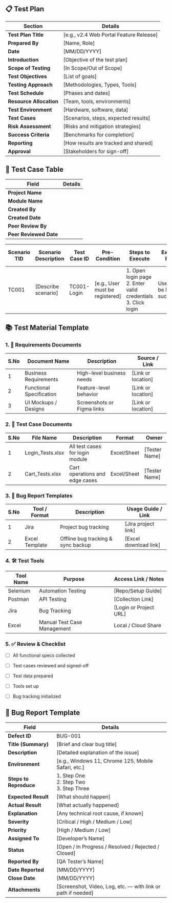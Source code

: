 ## 📋 Test Plan
| **Section**           | **Details**                                                                 |
|-----------------------|------------------------------------------------------------------------------|
| **Test Plan Title**   | [e.g., v2.4 Web Portal Feature Release]                                     |
| **Prepared By**       | [Name, Role]                                                                |
| **Date**              | [MM/DD/YYYY]                                                                |
| **Introduction**      | [Objective of the test plan]                                                |
| **Scope of Testing**  | [In Scope/Out of Scope]                                                     |
| **Test Objectives**   | [List of goals]                                                             |
| **Testing Approach**  | [Methodologies, Types, Tools]                                               |
| **Test Schedule**     | [Phases and dates]                                                          |
| **Resource Allocation** | [Team, tools, environments]                                               |
| **Test Environment**  | [Hardware, software, data]                                                  |
| **Test Cases**        | [Scenarios, steps, expected results]                                        |
| **Risk Assessment**   | [Risks and mitigation strategies]                                           |
| **Success Criteria**  | [Benchmarks for completion]                                                 |
| **Reporting**         | [How results are tracked and shared]                                        |
| **Approval**          | [Stakeholders for sign-off]                                                 |


## 🧪 Test Case Table
| **Field**             | **Details**          |
|-----------------------|----------------------|
| **Project Name**      |                      |
| **Module Name**       |                      |
| **Created By**        |                      |
| **Created Date**      |                      |
| **Peer Review By**    |                      |
| **Peer Reviewed Date**|                      |

| Scenario TID | Scenario Description | Test Case ID | Pre-Condition | Steps to Execute | Expected Result | Actual Result | Status | Executed QA Name | Misc (Comments) | Priority |
|--------------|----------------------|---------------|----------------|------------------|------------------|----------------|--------|-------------------|------------------|----------|
| TC001        | [Describe scenario]  | TC001-Login   | [e.g., User must be registered] | 1. Open login page<br>2. Enter valid credentials<br>3. Click login | User should be logged in successfully | [Result here] | Pass/Fail | [QA Name] | [Any comment] | High |


## 📚 Test Material Template

### 1. 📄 Requirements Documents
| S.No | Document Name           | Description                         | Source / Link             |
|------|-------------------------|-------------------------------------|----------------------------|
| 1    | Business Requirements   | High-level business needs           | [Link or location]         |
| 2    | Functional Specification| Feature-level behavior               | [Link or location]         |
| 3    | UI Mockups / Designs    | Screenshots or Figma links          | [Link or location]         |

### 2. 🧪 Test Case Documents
| S.No | File Name         | Description                       | Format     | Owner         |
|------|-------------------|-----------------------------------|------------|---------------|
| 1    | Login_Tests.xlsx  | All test cases for login module   | Excel/Sheet| [Tester Name] |
| 2    | Cart_Tests.xlsx   | Cart operations and edge cases    | Excel/Sheet| [Tester Name] |

### 3. 🐞 Bug Report Templates
| S.No | Tool / Format     | Description                          | Usage Guide / Link      |
|------|-------------------|--------------------------------------|--------------------------|
| 1    | Jira              | Project bug tracking                 | [Jira project link]      |
| 2    | Excel Template    | Offline bug tracking & sync backup   | [Excel download link]    |

### 4. 🛠️ Test Tools
| Tool Name   | Purpose                    | Access Link / Notes          |
|-------------|----------------------------|------------------------------|
| Selenium    | Automation Testing         | [Repo/Setup Guide]           |
| Postman     | API Testing                | [Collection Link]            |
| Jira        | Bug Tracking               | [Login or Project URL]       |
| Excel       | Manual Test Case Management| Local / Cloud Share          |

### 5. ✅ Review & Checklist
- [ ] All functional specs collected
- [ ] Test cases reviewed and signed-off
- [ ] Test data prepared
- [ ] Tools set up
- [ ] Bug tracking initialized


## 🐞 Bug Report Template

| **Field**            | **Details**                                                                 |
|----------------------|------------------------------------------------------------------------------|
| **Defect ID**        | BUG-001                                                                      |
| **Title (Summary)**  | [Brief and clear bug title]                                                  |
| **Description**      | [Detailed explanation of the issue]                                          |
| **Environment**      | [e.g., Windows 11, Chrome 125, Mobile Safari, etc.]                          |
| **Steps to Reproduce**| 1. Step One<br>2. Step Two<br>3. Step Three                                 |
| **Expected Result**  | [What should happen]                                                         |
| **Actual Result**    | [What actually happened]                                                     |
| **Explanation**      | [Any technical root cause, if known]                                         |
| **Severity**         | [Critical / High / Medium / Low]                                             |
| **Priority**         | [High / Medium / Low]                                                        |
| **Assigned To**      | [Developer’s Name]                                                           |
| **Status**           | [Open / In Progress / Resolved / Rejected / Closed]                          |
| **Reported By**      | [QA Tester’s Name]                                                           |
| **Date Reported**    | [MM/DD/YYYY]                                                                 |
| **Close Date**       | [MM/DD/YYYY]                                                                 |
| **Attachments**      | [Screenshot, Video, Log, etc. — with link or path if needed]                |
